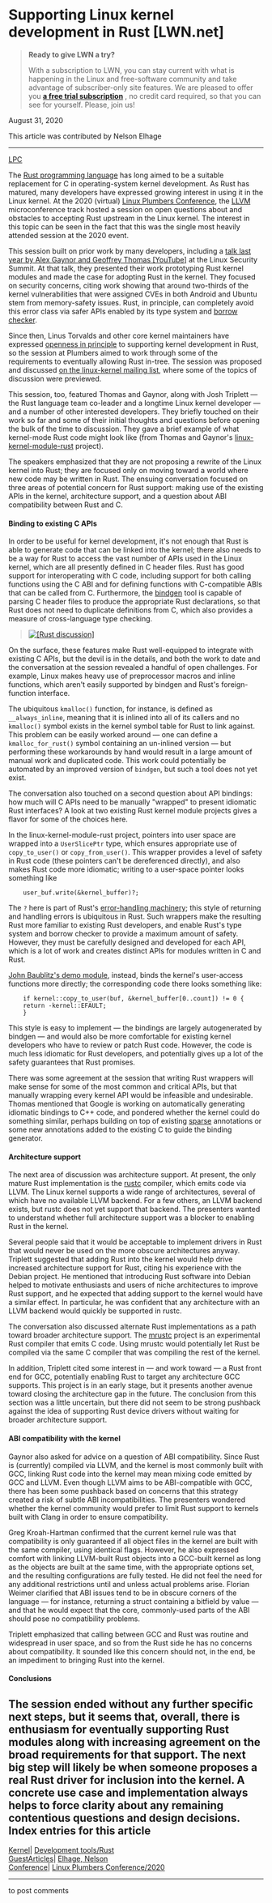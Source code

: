 # Supporting Linux kernel development in Rust [LWN.net]

> **Ready to give LWN a try?**
> 
> With a subscription to LWN, you can stay current with what is happening in the Linux and free-software community and take advantage of subscriber-only site features. We are pleased to offer you **[a free trial subscription](https://lwn.net/Promo/nst-trial/claim)** , no credit card required, so that you can see for yourself. Please, join us! 

August 31, 2020

This article was contributed by Nelson Elhage

* * *

[LPC](/Archives/ConferenceByYear/#2020-Linux_Plumbers_Conference)

The [Rust programming language](https://www.rust-lang.org/) has long aimed to be a suitable replacement for C in operating-system kernel development. As Rust has matured, many developers have expressed growing interest in using it in the Linux kernel. At the 2020 (virtual) [Linux Plumbers Conference](https://linuxplumbersconf.org/), the [LLVM](https://llvm.org/) microconference track hosted a session on open questions about and obstacles to accepting Rust upstream in the Linux kernel. The interest in this topic can be seen in the fact that this was the single most heavily attended session at the 2020 event. 

This session built on prior work by many developers, including a [talk last year by Alex Gaynor and Geoffrey Thomas [YouTube]](https://www.youtube.com/watch?v=RyY01fRyGhM) at the Linux Security Summit. At that talk, they presented their work prototyping Rust kernel modules and made the case for adopting Rust in the kernel. They focused on security concerns, citing work showing that around two-thirds of the kernel vulnerabilities that were assigned CVEs in both Android and Ubuntu stem from memory-safety issues. Rust, in principle, can completely avoid this error class via safer APIs enabled by its type system and [borrow checker](https://doc.rust-lang.org/1.8.0/book/references-and-borrowing.html). 

Since then, Linus Torvalds and other core kernel maintainers have expressed [openness in principle](https://www.theregister.com/2020/06/30/hard_to_find_linux_maintainers_says_torvalds/) to supporting kernel development in Rust, so the session at Plumbers aimed to work through some of the requirements to eventually allowing Rust in-tree. The session was proposed and discussed [on the linux-kernel mailing list](/ml/linux-kernel/CAKwvOdmuYc8rW_H4aQG4DsJzho=F+djd68fp7mzmBp3-wY--Uw@mail.gmail.com/), where some of the topics of discussion were previewed. 

This session, too, featured Thomas and Gaynor, along with Josh Triplett — the Rust language team co-leader and a longtime Linux kernel developer — and a number of other interested developers. They briefly touched on their work so far and some of their initial thoughts and questions before opening the bulk of the time to discussion. They gave a brief example of what kernel-mode Rust code might look like (from Thomas and Gaynor's [linux-kernel-module-rust](https://github.com/fishinabarrel/linux-kernel-module-rust/) project). 

The speakers emphasized that they are not proposing a rewrite of the Linux kernel into Rust; they are focused only on moving toward a world where new code may be written in Rust. The ensuing conversation focused on three areas of potential concern for Rust support: making use of the existing APIs in the kernel, architecture support, and a question about ABI compatibility between Rust and C. 

#### Binding to existing C APIs

In order to be useful for kernel development, it's not enough that Rust is able to generate code that can be linked into the kernel; there also needs to be a way for Rust to access the vast number of APIs used in the Linux kernel, which are all presently defined in C header files. Rust has good support for interoperating with C code, including support for both calling functions using the C ABI and for defining functions with C-compatible ABIs that can be called from C. Furthermore, the [bindgen](https://github.com/rust-lang/rust-bindgen) tool is capable of parsing C header files to produce the appropriate Rust declarations, so that Rust does not need to duplicate definitions from C, which also provides a measure of cross-language type checking. 

> [![\[Rust discussion\]](https://static.lwn.net/images/conf/2020/lpc/rust1-strip.png)](/Articles/829942/)

On the surface, these features make Rust well-equipped to integrate with existing C APIs, but the devil is in the details, and both the work to date and the conversation at the session revealed a handful of open challenges. For example, Linux makes heavy use of preprocessor macros and inline functions, which aren't easily supported by bindgen and Rust's foreign-function interface. 

The ubiquitous `kmalloc()` function, for instance, is defined as `__always_inline`, meaning that it is inlined into all of its callers and no `kmalloc()` symbol exists in the kernel symbol table for Rust to link against. This problem can be easily worked around — one can define a `kmalloc_for_rust()` symbol containing an un-inlined version — but performing these workarounds by hand would result in a large amount of manual work and duplicated code. This work could potentially be automated by an improved version of `bindgen`, but such a tool does not yet exist. 

The conversation also touched on a second question about API bindings: how much will C APIs need to be manually "wrapped" to present idiomatic Rust interfaces? A look at two existing Rust kernel module projects gives a flavor for some of the choices here. 

In the linux-kernel-module-rust project, pointers into user space are wrapped into a `UserSlicePtr` type, which ensures appropriate use of `copy_to_user()` or `copy_from_user()`. This wrapper provides a level of safety in Rust code (these pointers can't be dereferenced directly), and also makes Rust code more idiomatic; writing to a user-space pointer looks something like 
    
    
        user_buf.write(&kernel_buffer)?;
    

The `?` here is part of Rust's [error-handling machinery](https://doc.rust-lang.org/edition-guide/rust-2018/error-handling-and-panics/the-question-mark-operator-for-easier-error-handling.html); this style of returning and handling errors is ubiquitous in Rust. Such wrappers make the resulting Rust more familiar to existing Rust developers, and enable Rust's type system and borrow checker to provide a maximum amount of safety. However, they must be carefully designed and developed for each API, which is a lot of work and creates distinct APIs for modules written in C and Rust. 

[John Baublitz's demo module](https://github.com/jbaublitz/knock-out), instead, binds the kernel's user-access functions more directly; the corresponding code there looks something like: 
    
    
        if kernel::copy_to_user(buf, &kernel_buffer[0..count]) != 0 {
       	return -kernel::EFAULT;
        }
    

This style is easy to implement — the bindings are largely autogenerated by bindgen — and would also be more comfortable for existing kernel developers who have to review or patch Rust code. However, the code is much less idiomatic for Rust developers, and potentially gives up a lot of the safety guarantees that Rust promises. 

There was some agreement at the session that writing Rust wrappers will make sense for some of the most common and critical APIs, but that manually wrapping every kernel API would be infeasible and undesirable. Thomas mentioned that Google is working on automatically generating idiomatic bindings to C++ code, and pondered whether the kernel could do something similar, perhaps building on top of existing [sparse](https://www.kernel.org/doc/html/v4.12/dev-tools/sparse.html) annotations or some new annotations added to the existing C to guide the binding generator. 

#### Architecture support

The next area of discussion was architecture support. At present, the only mature Rust implementation is the [rustc](https://doc.rust-lang.org/rustc/what-is-rustc.html) compiler, which emits code via LLVM. The Linux kernel supports a wide range of architectures, several of which have no available LLVM backend. For a few others, an LLVM backend exists, but rustc does not yet support that backend. The presenters wanted to understand whether full architecture support was a blocker to enabling Rust in the kernel. 

Several people said that it would be acceptable to implement drivers in Rust that would never be used on the more obscure architectures anyway. Triplett suggested that adding Rust into the kernel would help drive increased architecture support for Rust, citing his experience with the Debian project. He mentioned that introducing Rust software into Debian helped to motivate enthusiasts and users of niche architectures to improve Rust support, and he expected that adding support to the kernel would have a similar effect. In particular, he was confident that any architecture with an LLVM backend would quickly be supported in rustc. 

The conversation also discussed alternate Rust implementations as a path toward broader architecture support. The [mrustc](https://github.com/thepowersgang/mrustc) project is an experimental Rust compiler that emits C code. Using mrustc would potentially let Rust be compiled via the same C compiler that was compiling the rest of the kernel. 

In addition, Triplett cited some interest in — and work toward — a Rust front end for GCC, potentially enabling Rust to target any architecture GCC supports. This project is in an early stage, but it presents another avenue toward closing the architecture gap in the future. The conclusion from this section was a little uncertain, but there did not seem to be strong pushback against the idea of supporting Rust device drivers without waiting for broader architecture support. 

#### ABI compatibility with the kernel

Gaynor also asked for advice on a question of ABI compatibility. Since Rust is (currently) compiled via LLVM, and the kernel is most commonly built with GCC, linking Rust code into the kernel may mean mixing code emitted by GCC and LLVM. Even though LLVM aims to be ABI-compatible with GCC, there has been some pushback based on concerns that this strategy created a risk of subtle ABI incompatibilities. The presenters wondered whether the kernel community would prefer to limit Rust support to kernels built with Clang in order to ensure compatibility. 

Greg Kroah-Hartman confirmed that the current kernel rule was that compatibility is only guaranteed if all object files in the kernel are built with the same compiler, using identical flags. However, he also expressed comfort with linking LLVM-built Rust objects into a GCC-built kernel as long as the objects are built at the same time, with the appropriate options set, and the resulting configurations are fully tested. He did not feel the need for any additional restrictions until and unless actual problems arise. Florian Weimer clarified that ABI issues tend to be in obscure corners of the language — for instance, returning a struct containing a bitfield by value — and that he would expect that the core, commonly-used parts of the ABI should pose no compatibility problems. 

Triplett emphasized that calling between GCC and Rust was routine and widespread in user space, and so from the Rust side he has no concerns about compatibility. It sounded like this concern should not, in the end, be an impediment to bringing Rust into the kernel. 

#### Conclusions

The session ended without any further specific next steps, but it seems that, overall, there is enthusiasm for eventually supporting Rust modules along with increasing agreement on the broad requirements for that support. The next big step will likely be when someone proposes a real Rust driver for inclusion into the kernel. A concrete use case and implementation always helps to force clarity about any remaining contentious questions and design decisions.  
Index entries for this article  
---  
[Kernel](/Kernel/Index)| [Development tools/Rust](/Kernel/Index#Development_tools-Rust)  
[GuestArticles](/Archives/GuestIndex/)| [Elhage, Nelson](/Archives/GuestIndex/#Elhage_Nelson)  
[Conference](/Archives/ConferenceIndex/)| [Linux Plumbers Conference/2020](/Archives/ConferenceIndex/#Linux_Plumbers_Conference-2020)  
  


* * *

to post comments 
